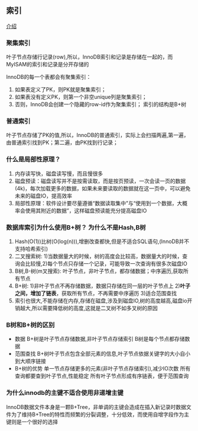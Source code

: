 ## 索引

[介绍](https://mp.weixin.qq.com/s/YMbRJwyjutGMD1KpI_fS0A)

### 聚集索引

叶子节点存储行记录(row),所以，InnoDB索引和记录是存储在一起的，而MyISAM的索引和记录是分开存储的

InnoDB的每一个表都会有聚集索引：
1. 如果表定义了PK，则PK就是聚集索引；
2. 如果表没有定义PK，则第一个非空unique列是聚集索引；
3. 否则，InnoDB会创建一个隐藏的row-id作为聚集索引；
索引的结构是B+树   

### 普通索引
叶子节点存储了PK的值,所以，InnoDB的普通索引，实际上会扫描两遍,第一遍，由普通索引找到PK；第二遍，由PK找到行记录；

### 什么是局部性原理？

1. 内存读写快，磁盘读写慢，而且慢很多
2. 磁盘预读：磁盘读写并不是按需读取，而是按页预读，一次会读一页的数据(4k)，每次加载更多的数据，如果未来要读取的数据就在这一页中，可以避免未来的磁盘IO，提高效率
3. 局部性原理：软件设计要尽量遵循“数据读取集中”与“使用到一个数据，大概率会使用其附近的数据”，这样磁盘预读能充分提高磁盘IO

### 数据库索引为什么使用B+树？ 为什么不是Hash,B树

1. Hash(O(1))比树(O(log(n))),增删改查都快,但是不适合SQL语句,(InnoDB并不支持哈希索引)
2. 二叉搜索树: 1)当数据量大的时候，树的高度会比较高，数据量大的时候，查询会比较慢,2)每个节点只存储一个记录，可能导致一次查询有很多次磁盘IO
3. B树,B-树(m叉搜索): 叶子节点，非叶子节点，都存储数据；中序遍历,获取所有节点
4. B+树: 1)非叶子节点不再存储数据，数据只存储在同一层的叶子节点上 2)**叶子之间，增加了链表**，获取所有节点，不再需要中序遍历 3)适合范围查找
5. 索引也很大,不能存储在内存,存储在磁盘,涉及到磁盘IO,树的高度越高,磁盘io开销越大,所以需要降低树的高度,这就是二叉树不如多叉树的原因

### B树和B+树的区别

- 数据
    B+树是叶子节点存储数据,非叶子节点存储索引
    B树是每个节点都存储数据
- 范围查找
    B+树叶子节点包含全部元素的信息,叶子节点依据关键字的大小自小到大顺序链接
- B+树的优势
    单一节点存储更多的元素(非叶子节点存储索引),减少IO次数
    所有查询都要查到叶子节点,性能稳定
    所有叶子节点形成有序链表，便于范围查询
    

### 为什么innodb的主键不适合使用非递增主键

InnoDB数据文件本身是一颗B+Tree，非单调的主键会造成在插入新记录时数据文件为了维持B+Tree的特性而频繁的分裂调整，十分低效，而使用自增字段作为主键则是一个很好的选择
